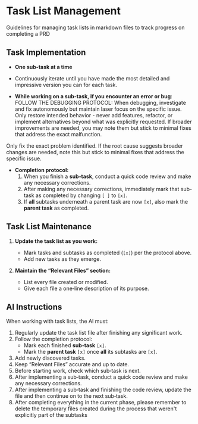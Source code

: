 # Task List Management

Guidelines for managing task lists in markdown files to track progress on completing a PRD

## Task Implementation

- **One sub-task at a time**
- Continuously iterate until you have made the most detailed and impressive version you can for each task.

- **While working on a sub-task, if you encounter an error or bug**:
  FOLLOW THE DEBUGGING PROTOCOL: When debugging, investigate and fix autonomously but maintain laser focus on the specific issue. Only restore intended behavior - never add features, refactor, or implement alternatives beyond what was explicitly requested. If broader improvements are needed, you may note them but stick to minimal fixes that address the exact malfunction.

Only fix the exact problem identified. If the root cause suggests broader changes are needed, note this but stick to minimal fixes that address the specific issue.

- **Completion protocol:**
  1. When you finish a **sub‑task**, conduct a quick code review and make any necessary corrections.
  2. After making any necessary corrections, immediately mark that sub-task as completed by changing `[ ]` to `[x]`.
  3. If **all** subtasks underneath a parent task are now `[x]`, also mark the **parent task** as completed.

## Task List Maintenance

1. **Update the task list as you work:**

   - Mark tasks and subtasks as completed (`[x]`) per the protocol above.
   - Add new tasks as they emerge.

2. **Maintain the “Relevant Files” section:**
   - List every file created or modified.
   - Give each file a one‑line description of its purpose.

## AI Instructions

When working with task lists, the AI must:

1. Regularly update the task list file after finishing any significant work.
2. Follow the completion protocol:
   - Mark each finished **sub‑task** `[x]`.
   - Mark the **parent task** `[x]` once **all** its subtasks are `[x]`.
3. Add newly discovered tasks.
4. Keep “Relevant Files” accurate and up to date.
5. Before starting work, check which sub‑task is next.
6. After implementing a sub‑task, conduct a quick code review and make any necessary corrections.
7. After implementing a sub‑task and finishing the code review, update the file and then continue on to the next sub‑task.
8. After completing everything in the current phase, please remember to delete the temporary files created during the process that weren't explicitly part of the subtasks